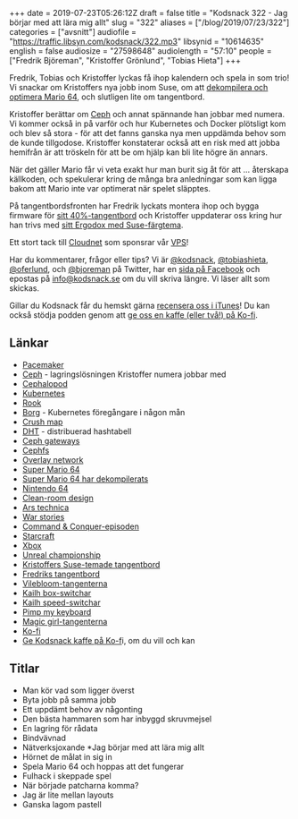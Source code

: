 +++
date = 2019-07-23T05:26:12Z
draft = false
title = "Kodsnack 322 - Jag börjar med att lära mig allt"
slug = "322"
aliases = ["/blog/2019/07/23/322"]
categories = ["avsnitt"]
audiofile = "https://traffic.libsyn.com/kodsnack/322.mp3"
libsynid = "10614635"
english = false
audiosize = "27598648"
audiolength = "57:10"
people = ["Fredrik Björeman", "Kristoffer Grönlund", "Tobias Hieta"]
+++

Fredrik, Tobias och Kristoffer lyckas få ihop kalendern och spela in som trio! Vi snackar om Kristoffers nya jobb inom Suse, om att [dekompilera och optimera Mario 64](https://gbatemp.net/threads/super-mario-64-has-been-decompiled.542918/), och slutligen lite om tangentbord.

Kristoffer berättar om [Ceph](https://ceph.com/ceph-storage/) och annat spännande han jobbar med numera. Vi kommer också in på varför och hur Kubernetes och Docker plötsligt kom och blev så stora - för att det fanns ganska nya men uppdämda behov som de kunde tillgodose. Kristoffer konstaterar också att en risk med att jobba hemifrån är att tröskeln för att be om hjälp kan bli lite högre än annars.

När det gäller Mario får vi veta exakt hur man burit sig åt för att … återskapa källkoden, och spekulerar kring de många bra anledningar som kan ligga bakom att Mario inte var optimerat när spelet släpptes.

På tangentbordsfronten har Fredrik  lyckats montera ihop och bygga firmware för [sitt 40%-tangentbord](https://www.bjoreman.com/images/fredrikboard.jpg) och Kristoffer uppdaterar oss kring hur han trivs med [sitt Ergodox med Suse-färgtema](https://www.bjoreman.com/images/suseboard.jpg).

Ett stort tack till [Cloudnet](http://www.cloudnet.se) som sponsrar vår [VPS](http://en.wikipedia.org/wiki/Virtual_private_server)!

Har du kommentarer, frågor eller tips? Vi är [@kodsnack](https://www.twitter.com/kodsnack), [@tobiashieta](https://www.twitter.com/tobiashieta), [@oferlund](https://www.twitter.com/oferlund), och [@bjoreman](https://www.twitter.com/bjoreman) på Twitter, har en [sida på Facebook](https://www.facebook.com/kodsnack) och epostas på [info@kodsnack.se](mailto:info@kodsnack.se) om du vill skriva längre. Vi läser allt som skickas.

Gillar du Kodsnack får du hemskt gärna [recensera oss i iTunes](http://itunes.apple.com/se/podcast/kodsnack/id561631498?l=en)! Du kan också stödja podden genom att <a href="https://ko-fi.com/kodsnack" rel="payment">ge oss en kaffe (eller två!) på Ko-fi</a>.

## Länkar ##
* [Pacemaker](https://software.opensuse.org/package/pacemaker)
* [Ceph](https://ceph.com/ceph-storage/) - lagringslösningen Kristoffer numera jobbar med
* [Cephalopod](https://en.wikipedia.org/wiki/Cephalopod)
* [Kubernetes](https://en.wikipedia.org/wiki/Kubernetes)
* [Rook](https://rook.io/)
* [Borg](https://ai.google/research/pubs/pub43438) - Kubernetes föregångare i någon mån
* [Crush map](http://docs.ceph.com/docs/jewel/rados/operations/crush-map/)
* [DHT](https://en.wikipedia.org/wiki/Distributed_hash_table) - distribuerad hashtabell
* [Ceph gateways](http://docs.ceph.com/docs/master/radosgw/)
* [Cephfs](http://docs.ceph.com/docs/master/cephfs/)
* [Overlay network](https://kubernetes.io/docs/concepts/cluster-administration/networking/)
* [Super Mario 64](https://en.wikipedia.org/wiki/Super_Mario_64)
* [Super Mario 64 har dekompilerats](https://gbatemp.net/threads/super-mario-64-has-been-decompiled.542918/)
* [Nintendo 64](https://en.wikipedia.org/wiki/Nintendo_64)
* [Clean-room design](https://en.wikipedia.org/wiki/Chinese_wall#Reverse_engineering)
* [Ars technica](https://en.wikipedia.org/wiki/Ars_Technica)
* [War stories](https://video.arstechnica.com/series/war-stories)
* [Command & Conquer-episoden](https://video.arstechnica.com/watch/war-stories-c-and-c-tiberian-sun?c=series)
* [Starcraft](https://en.wikipedia.org/wiki/StarCraft_%28video_game%29)
* [Xbox](https://en.wikipedia.org/wiki/Xbox_%28console%29)
* [Unreal championship](https://en.wikipedia.org/wiki/Unreal_Championship)
* [Kristoffers Suse-temade tangentbord](https://www.bjoreman.com/images/suseboard.jpg)
* [Fredriks tangentbord](https://www.bjoreman.com/images/fredrikboard.jpg)
* [Vilebloom-tangenterna](http://www.mechsupply.co.uk/product/sa-vilebloom)
* [Kailh box-switchar](https://novelkeys.xyz/products/kailh-box-switches?variant=3747940204584)
* [Kailh speed-switchar](https://novelkeys.xyz/products/kailh-speed-switches?variant=3747974971432)
* [Pimp my keyboard](https://pimpmykeyboard.com/)   
* [Magic girl-tangenterna](https://thekey.company/products/dsa-magic-girl)
* [Ko-fi](https://ko-fi.com/)
* [Ge Kodsnack kaffe på Ko-f](https://ko-fi.com/kodsnack)i, om du vill och kan

## Titlar ##
* Man kör vad som ligger överst
* Byta jobb på samma jobb
* Ett uppdämt behov av någonting
* Den bästa hammaren som har inbyggd skruvmejsel
* En lagring för rådata
* Bindvävnad
* Nätverksjoxande
*Jag börjar med att lära mig allt
* Hörnet de målat in sig in
* Spela Mario 64 och hoppas att det fungerar
* Fulhack i skeppade spel
* När började patcharna komma?
* Jag är lite mellan layouts
* Ganska lagom pastell
